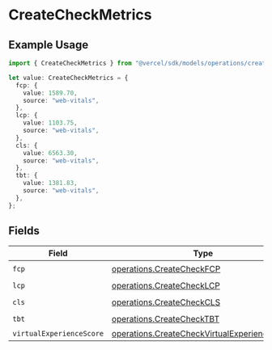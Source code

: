 # CreateCheckMetrics

## Example Usage

```typescript
import { CreateCheckMetrics } from "@vercel/sdk/models/operations/createcheck.js";

let value: CreateCheckMetrics = {
  fcp: {
    value: 1589.70,
    source: "web-vitals",
  },
  lcp: {
    value: 1103.75,
    source: "web-vitals",
  },
  cls: {
    value: 6563.30,
    source: "web-vitals",
  },
  tbt: {
    value: 1381.83,
    source: "web-vitals",
  },
};
```

## Fields

| Field                                                                                                        | Type                                                                                                         | Required                                                                                                     | Description                                                                                                  |
| ------------------------------------------------------------------------------------------------------------ | ------------------------------------------------------------------------------------------------------------ | ------------------------------------------------------------------------------------------------------------ | ------------------------------------------------------------------------------------------------------------ |
| `fcp`                                                                                                        | [operations.CreateCheckFCP](../../models/operations/createcheckfcp.md)                                       | :heavy_check_mark:                                                                                           | N/A                                                                                                          |
| `lcp`                                                                                                        | [operations.CreateCheckLCP](../../models/operations/createchecklcp.md)                                       | :heavy_check_mark:                                                                                           | N/A                                                                                                          |
| `cls`                                                                                                        | [operations.CreateCheckCLS](../../models/operations/createcheckcls.md)                                       | :heavy_check_mark:                                                                                           | N/A                                                                                                          |
| `tbt`                                                                                                        | [operations.CreateCheckTBT](../../models/operations/createchecktbt.md)                                       | :heavy_check_mark:                                                                                           | N/A                                                                                                          |
| `virtualExperienceScore`                                                                                     | [operations.CreateCheckVirtualExperienceScore](../../models/operations/createcheckvirtualexperiencescore.md) | :heavy_minus_sign:                                                                                           | N/A                                                                                                          |